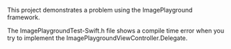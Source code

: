 This project demonstrates a problem using the ImagePlayground framework.

The ImagePlaygroundTest-Swift.h file shows a compile time error when you try to implement the ImagePlaygroundViewController.Delegate.
